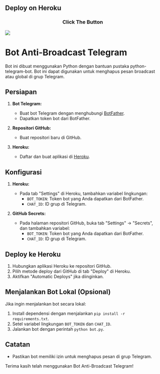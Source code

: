## Deploy on Heroku
<h3 align="center">Click The Button</h3>
<a href="https://dashboard.heroku.com/new?template=https://github.com/bebekk2024/AntiBroadcast"><img src="https://www.herokucdn.com/deploy/button.svg"></a>
</div>


# Bot Anti-Broadcast Telegram

Bot ini dibuat menggunakan Python dengan bantuan pustaka python-telegram-bot. Bot ini dapat digunakan untuk menghapus pesan broadcast atau global di grup Telegram.

## Persiapan

1. **Bot Telegram:**
   - Buat bot Telegram dengan menghubungi [BotFather](https://t.me/botfather).
   - Dapatkan token bot dari BotFather.

2. **Repositori GitHub:**
   - Buat repositori baru di GitHub.

3. **Heroku:**
   - Daftar dan buat aplikasi di [Heroku](https://www.heroku.com/).

## Konfigurasi

1. **Heroku:**
   - Pada tab "Settings" di Heroku, tambahkan variabel lingkungan:
     - `BOT_TOKEN`: Token bot yang Anda dapatkan dari BotFather.
     - `CHAT_ID`: ID grup di Telegram.
     
2. **GitHub Secrets:**
   - Pada halaman repositori GitHub, buka tab "Settings" -> "Secrets", dan tambahkan variabel:
     - `BOT_TOKEN`: Token bot yang Anda dapatkan dari BotFather.
     - `CHAT_ID`: ID grup di Telegram.

## Deploy ke Heroku

1. Hubungkan aplikasi Heroku ke repositori GitHub.
2. Pilih metode deploy dari GitHub di tab "Deploy" di Heroku.
3. Aktifkan "Automatic Deploys" jika diinginkan.

## Menjalankan Bot Lokal (Opsional)

Jika ingin menjalankan bot secara lokal:

1. Install dependensi dengan menjalankan `pip install -r requirements.txt`.
2. Setel variabel lingkungan `BOT_TOKEN` dan `CHAT_ID`.
3. Jalankan bot dengan perintah `python bot.py`.

## Catatan

- Pastikan bot memiliki izin untuk menghapus pesan di grup Telegram.

Terima kasih telah menggunakan Bot Anti-Broadcast Telegram!
